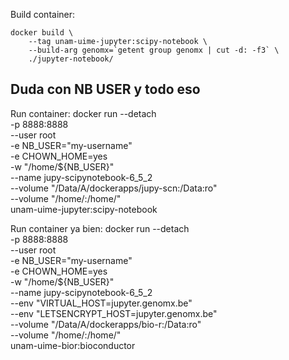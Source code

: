 Build container:

    docker build \
        --tag unam-uime-jupyter:scipy-notebook \
        --build-arg genomx=`getent group genomx | cut -d: -f3` \
        ./jupyter-notebook/
    
## Duda con NB USER y todo eso
Run container:
    docker run --detach \
        -p 8888:8888 \
        --user root \
        -e NB_USER="my-username" \
        -e CHOWN_HOME=yes \
        -w "/home/${NB_USER}" \
        --name jupy-scipynotebook-6_5_2\
        --volume "/Data/A/dockerapps/jupy-scn:/Data:ro" \
        --volume "/home/:/home/" \
        unam-uime-jupyter:scipy-notebook

Run container ya bien:
    docker run --detach \
        -p 8888:8888 \
        --user root \
        -e NB_USER="my-username" \
        -e CHOWN_HOME=yes \
        -w "/home/${NB_USER}" \
        --name jupy-scipynotebook-6_5_2\
        --env "VIRTUAL_HOST=jupyter.genomx.be" \
        --env "LETSENCRYPT_HOST=jupyter.genomx.be" \
        --volume "/Data/A/dockerapps/bio-r:/Data:ro" \
        --volume "/home/:/home/" \
        unam-uime-bior:bioconductor 